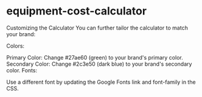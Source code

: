 # equipment-cost-calculator

Customizing the Calculator
You can further tailor the calculator to match your brand:

Colors:

Primary Color: Change #27ae60 (green) to your brand's primary color.
Secondary Color: Change #2c3e50 (dark blue) to your brand's secondary color.
Fonts:

Use a different font by updating the Google Fonts link and font-family in the CSS.
